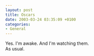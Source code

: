 ```yaml
---
layout: post
title: Oscars
date: 2003-03-24 03:35:09 +0100
categories:
- General
---
```

<p>Yes. I'm awake. And I'm watching them.<br />
As usual.</p>
